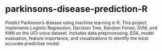 # parkinsons-disease-prediction-R
Predict Parkinson’s disease using machine learning in R. This project implements Logistic Regression, Decision Tree, Random Forest, SVM, and KNN on the UCI voice dataset. Includes data preprocessing, EDA, model evaluation, feature importance, and visualizations to identify the most accurate predictive model.
